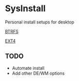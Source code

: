 # SysInstall

Personal install setups for desktop

[BTRFS](https://github.com/jnines/SysInstall/blob/master/arch-btrfs-install.md)

[EXT4](https://github.com/jnines/SysInstall/blob/master/arch-btrfs-install.md)

## TODO

- Automate install
- Add other DE/WM options
